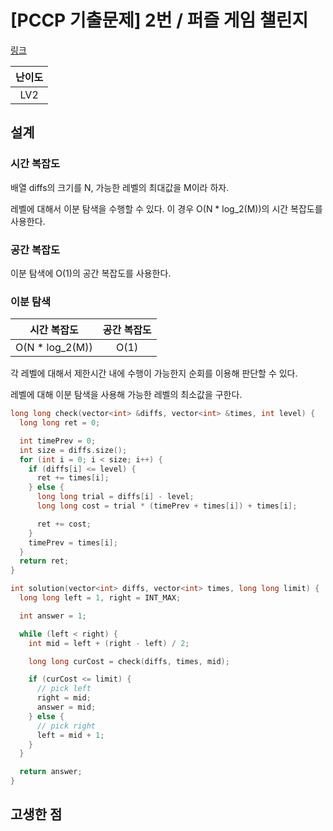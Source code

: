 # [PCCP 기출문제] 2번 / 퍼즐 게임 챌린지

[링크](https://school.programmers.co.kr/learn/courses/30/lessons/340212)

| 난이도 |
| :----: |
|  LV2   |

## 설계

### 시간 복잡도

배열 diffs의 크기를 N, 가능한 레벨의 최대값을 M이라 하자.

레벨에 대해서 이분 탐색을 수행할 수 있다. 이 경우 O(N \* log_2(M))의 시간 복잡도를 사용한다.

### 공간 복잡도

이분 탐색에 O(1)의 공간 복잡도를 사용한다.

### 이분 탐색

|   시간 복잡도    | 공간 복잡도 |
| :--------------: | :---------: |
| O(N \* log_2(M)) |    O(1)     |

각 레벨에 대해서 제한시간 내에 수행이 가능한지 순회를 이용해 판단할 수 있다.

레벨에 대해 이분 탐색을 사용해 가능한 레벨의 최소값을 구한다.

```cpp
long long check(vector<int> &diffs, vector<int> &times, int level) {
  long long ret = 0;

  int timePrev = 0;
  int size = diffs.size();
  for (int i = 0; i < size; i++) {
    if (diffs[i] <= level) {
      ret += times[i];
    } else {
      long long trial = diffs[i] - level;
      long long cost = trial * (timePrev + times[i]) + times[i];

      ret += cost;
    }
    timePrev = times[i];
  }
  return ret;
}

int solution(vector<int> diffs, vector<int> times, long long limit) {
  long long left = 1, right = INT_MAX;

  int answer = 1;

  while (left < right) {
    int mid = left + (right - left) / 2;

    long long curCost = check(diffs, times, mid);

    if (curCost <= limit) {
      // pick left
      right = mid;
      answer = mid;
    } else {
      // pick right
      left = mid + 1;
    }
  }

  return answer;
}
```

## 고생한 점
